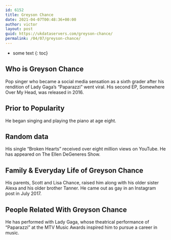 ```yaml
---
id: 6152
title: Greyson Chance
date: 2021-04-07T00:48:36+00:00
author: victor
layout: post
guid: https://ukdataservers.com/greyson-chance/
permalink: /04/07/greyson-chance/
---
```


* some text
{: toc}


## Who is Greyson Chance



Pop singer who became a social media sensation as a sixth grader after his rendition of Lady Gaga&#8217;s &#8220;Paparazzi&#8221; went viral. His second EP, Somewhere Over My Head, was released in 2016. 

                
                
                
## Prior to Popularity



He began singing and playing the piano at age eight.

                
                
                
## Random data



His single &#8220;Broken Hearts&#8221; received over eight million views on YouTube. He has appeared on The Ellen DeGeneres Show.

                
                
                
## Family & Everyday Life of Greyson Chance



His parents, Scott and Lisa Chance, raised him along with his older sister Alexa and his older brother Tanner. He came out as gay in an Instagram post in July 2017. 

                
                
                
## People Related With Greyson Chance



He has performed with Lady Gaga, whose theatrical performance of &#8220;Paparazzi&#8221; at the MTV Music Awards inspired him to pursue a career in music.

                
              
            
          
          
          